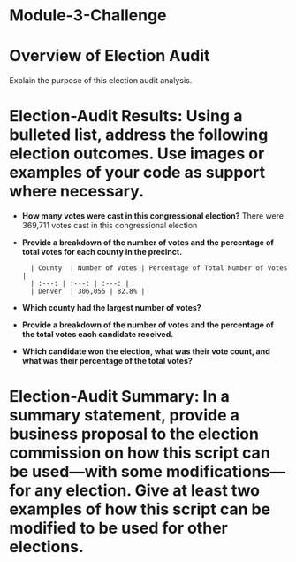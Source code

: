 # Module-3-Challenge

# Overview of Election Audit  
Explain the purpose of this election audit analysis.

# Election-Audit Results: Using a bulleted list, address the following election outcomes. Use images or examples of your code as support where necessary.

  - **How many votes were cast in this congressional election?**
    There were 369,711 votes cast in this congressional election
  - **Provide a breakdown of the number of votes and the percentage of total votes for each county in the precinct.**
 
          | County  | Number of Votes | Percentage of Total Number of Votes |
          | :---: | :---: | :---: |
          | Denver  | 306,055 | 82.8% |
          
  - **Which county had the largest number of votes?**
  - **Provide a breakdown of the number of votes and the percentage of the total votes each candidate received.**
  - **Which candidate won the election, what was their vote count, and what was their percentage of the total votes?**
  
# Election-Audit Summary: In a summary statement, provide a business proposal to the election commission on how this script can be used—with some modifications—for any election. Give at least two examples of how this script can be modified to be used for other elections.
